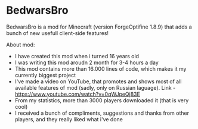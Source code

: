 # BedwarsBro
BedwarsBro is a mod for Minecraft (version ForgeOptifine 1.8.9) that adds a bunch of new usefull client-side features!

About mod:
- I have created this mod when i turned 16 years old
- I was writing this mod aroudn 2 month for 3-4 hours a day
- This mod contains more than 16.000 lines of code, which makes it my currently biggest project
- I've made a video on YouTube, that promotes and shows most of all available features of mod (sadly, only on Russian laguage). Link - https://www.youtube.com/watch?v=0qWJpeQj83E
- From my statistics, more than 3000 players downloaded it (that is very cool)
- I received a bunch of compliments, suggestions and thanks from other players, and they really liked what i've done
